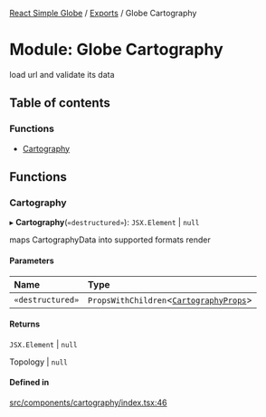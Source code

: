 [React Simple Globe](../README.md) / [Exports](../modules.md) / Globe Cartography

# Module: Globe Cartography

load url and validate its data

## Table of contents

### Functions

- [Cartography](Globe_Cartography.md#cartography)

## Functions

### Cartography

▸ **Cartography**(`«destructured»`): `JSX.Element` \| ``null``

maps CartographyData into supported formats render

#### Parameters

| Name | Type |
| :------ | :------ |
| `«destructured»` | `PropsWithChildren`<[`CartographyProps`](../interfaces/Globe_Cartography_Types.CartographyProps.md)\> |

#### Returns

`JSX.Element` \| ``null``

Topology | `null`

#### Defined in

[src/components/cartography/index.tsx:46](https://github.com/Gaushao/d3-react-globe/blob/0a8a5c1/src/components/cartography/index.tsx#L46)
